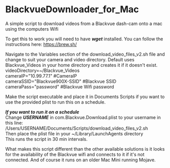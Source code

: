 # BlackvueDownloader_for_Mac
A simple script to download videos from a Blackvue dash-cam onto a mac using the computers Wifi

To get this to work you will need to have ***wget*** installed. You can follow the instructions here:
https://brew.sh/

Navigate to the Variables section of the download_video_files_v2.sh file and change to suit your camera and video directory. Default uses Blackvue_Videos in your home directory and creates it if it doesn't exist.  
videoDirectory=~/Blackvue_Videos  
cameraIP="10.99.77.1"			#CameraIP  
cameraSSID="Blackvue900X-SSID"	#Blackvue SSID  
cameraPass="password"			#Blackvue Wifi password  

Make the script executable and place it in Documents Scripts if you want to use the provided plist to run this on a schedule.  

***If you want to run it on a schedule***  
Change ***USERNAME*** in com.Blackvue.Download.plist to your username in this line:  
		<string>/Users/USERNAME/Documents/Scripts/download_video_files_v2.sh</string>  
Then place the plist file in your ~/Library/LaunchAgents directory  
This runs the script in 30 min intervals.

What makes this script different than the other available solutions is it looks for the availability of the Blackvue wifi and connects to it if it's not connected.
And of course it runs on an older Mac Mini running Mojave. 




